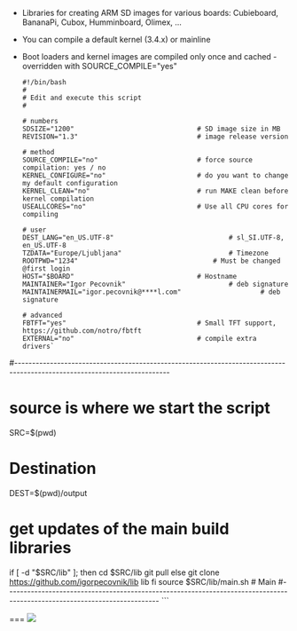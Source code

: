 

- Libraries for creating ARM SD images for various boards: Cubieboard, BananaPi, Cubox, Humminboard, Olimex, ...
- You can compile a default kernel (3.4.x) or mainline
- Boot loaders and kernel images are compiled only once and cached - overridden with SOURCE_COMPILE="yes" 

    ```shell
	#!/bin/bash
	# 
	# Edit and execute this script
	#
	
	# numbers
    SDSIZE="1200"								# SD image size in MB
    REVISION="1.3"								# image release version
    
    # method
    SOURCE_COMPILE="no"							# force source compilation: yes / no
    KERNEL_CONFIGURE="no"						# do you want to change my default configuration
    KERNEL_CLEAN="no"							# run MAKE clean before kernel compilation
    USEALLCORES="no"							# Use all CPU cores for compiling
    
    # user 
    DEST_LANG="en_US.UTF-8" 	 						# sl_SI.UTF-8, en_US.UTF-8
    TZDATA="Europe/Ljubljana" 							# Timezone
    ROOTPWD="1234"   		  						# Must be changed @first login
    HOST="$BOARD"						 		# Hostname
    MAINTAINER="Igor Pecovnik"							# deb signature
    MAINTAINERMAIL="igor.pecovnik@****l.com"					# deb signature
    
    # advanced
    FBTFT="yes"									# Small TFT support, https://github.com/notro/fbtft
    EXTERNAL="no"								# compile extra drivers`
#-------------------------------------------------------------------------------------------------------------------------
# source is where we start the script
SRC=$(pwd)
# Destination
DEST=$(pwd)/output                      		      	
# get updates of the main build libraries
if [ -d "$SRC/lib" ]; then
	cd $SRC/lib
	git pull 
else
	git clone https://github.com/igorpecovnik/lib lib
fi
source $SRC/lib/main.sh # Main
#-------------------------------------------------------------------------------------------------------------------------
    ```

===
<img src="http://cdn.flaticon.com/png/256/47478.png">
